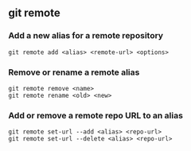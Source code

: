 ## git remote 

### Add a new alias for a remote repository
    git remote add <alias> <remote-url> <options>

### Remove or rename a remote alias
    git remote remove <name>
    git remote rename <old> <new>

### Add or remove a remote repo URL to an alias
    git remote set-url --add <alias> <repo-url>
    git remote set-url --delete <alias> <repo-url>

